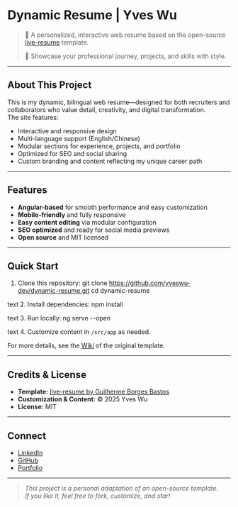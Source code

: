 
# Dynamic Resume | Yves Wu

> 🚀 A personalized, interactive web resume based on the open-source [live-resume](https://github.com/guilhermeborgesbastos/live-resume) template.  
>  
> 📃 Showcase your professional journey, projects, and skills with style.

---

## About This Project

This is my dynamic, bilingual web resume—designed for both recruiters and collaborators who value detail, creativity, and digital transformation.  
The site features:

- Interactive and responsive design
- Multi-language support (English/Chinese)
- Modular sections for experience, projects, and portfolio
- Optimized for SEO and social sharing
- Custom branding and content reflecting my unique career path

---

## Features

- **Angular-based** for smooth performance and easy customization
- **Mobile-friendly** and fully responsive
- **Easy content editing** via modular configuration
- **SEO optimized** and ready for social media previews
- **Open source** and MIT licensed

---

## Quick Start

1. Clone this repository:
git clone https://github.com/yveswu-dev/dynamic-resume.git
cd dynamic-resume

text
2. Install dependencies:
npm install

text
3. Run locally:
ng serve --open

text
4. Customize content in `/src/app` as needed.

For more details, see the [Wiki](https://github.com/guilhermeborgesbastos/live-resume/wiki) of the original template.

---

## Credits & License

- **Template:** [live-resume by Guilherme Borges Bastos](https://github.com/guilhermeborgesbastos/live-resume)
- **Customization & Content:** © 2025 Yves Wu  
- **License:** MIT

---

## Connect

- [LinkedIn](https://linkedin.com/in/yveswu-tech)
- [GitHub](https://github.com/yveswu-dev)
- [Portfolio](https://yveself.github.io/dynamic-resume/en)

---

> _This project is a personal adaptation of an open-source template.  
> If you like it, feel free to fork, customize, and star!_

